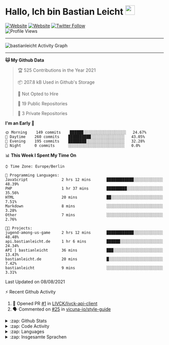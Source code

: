 <h1>Hallo, Ich bin Bastian Leicht <img src="https://raw.githubusercontent.com/bastianleicht/bastianleicht/master/assets/wave.gif" width="30px" alt=""></h1>

[![Website](https://img.shields.io/website?label=bastianleicht.de&style=for-the-badge&url=https%3A%2F%2Fbastianleicht.de)](https://bastianleicht.de)
[![Website](https://img.shields.io/website?label=bastianleicht.com&style=for-the-badge&url=https%3A%2F%2Fbastianleicht.com)](https://bastianleicht.com)
[![Twitter Follow](https://img.shields.io/twitter/follow/bastianleicht?color=1DA1F2&logo=twitter&style=for-the-badge)](https://twitter.com/intent/follow?original_referer=https%3A%2F%2Fgithub.com%2Fbastianleicht&screen_name=bastianleicht)
<br>
![Profile Views](https://komarev.com/ghpvc/?username=2Fbastianleicht&style=flat-square)

---
<img alt="bastianleicht Activity Graph" src="https://activity-graph.herokuapp.com/graph?username=bastianleicht&bg_color=0D1117&color=5BCDEC&line=5BCDEC&point=FFFFFF&hide_border=true"/>

---
<!--START_SECTION:waka-->
**🐱 My Github Data** 

> 🏆 525 Contributions in the Year 2021
 > 
> 📦 207.8 kB Used in Github's Storage 
 > 
> 🚫 Not Opted to Hire
 > 
> 📜 19 Public Repositories 
 > 
> 🔑 3 Private Repositories  
 > 
**I'm an Early 🐤** 

```text
🌞 Morning    149 commits    ██████░░░░░░░░░░░░░░░░░░░   24.67% 
🌆 Daytime    260 commits    ██████████░░░░░░░░░░░░░░░   43.05% 
🌃 Evening    195 commits    ████████░░░░░░░░░░░░░░░░░   32.28% 
🌙 Night      0 commits      ░░░░░░░░░░░░░░░░░░░░░░░░░   0.0%

```


📊 **This Week I Spent My Time On** 

```text
⌚︎ Time Zone: Europe/Berlin

💬 Programming Languages: 
JavaScript               2 hrs 12 mins       ████████████░░░░░░░░░░░░░   48.39% 
PHP                      1 hr 37 mins        █████████░░░░░░░░░░░░░░░░   35.56% 
HTML                     20 mins             ██░░░░░░░░░░░░░░░░░░░░░░░   7.51% 
Markdown                 8 mins              ░░░░░░░░░░░░░░░░░░░░░░░░░   3.28% 
Other                    7 mins              ░░░░░░░░░░░░░░░░░░░░░░░░░   2.76%

🐱‍💻 Projects: 
jugend-among-us-game     2 hrs 12 mins       ████████████░░░░░░░░░░░░░   48.48% 
api.bastianleicht.de     1 hr 6 mins         ██████░░░░░░░░░░░░░░░░░░░   24.34% 
API | bastianleicht      36 mins             ███░░░░░░░░░░░░░░░░░░░░░░   13.43% 
bastianleicht.de         20 mins             █░░░░░░░░░░░░░░░░░░░░░░░░   7.42% 
bastianleicht            9 mins              ░░░░░░░░░░░░░░░░░░░░░░░░░   3.31%

```


 Last Updated on 08/08/2021
<!--END_SECTION:waka-->
:zap: Recent Github Activity    
<!--START_SECTION:activity-->
1. 💪 Opened PR [#1](https://github.com/LIVCK/livck-api-client/pull/1) in [LIVCK/livck-api-client](https://github.com/LIVCK/livck-api-client)
2. 🗣 Commented on [#25](https://github.com/vicuna-io/style-guide/issues/25) in [vicuna-io/style-guide](https://github.com/vicuna-io/style-guide)
<!--END_SECTION:activity-->

<details>
    <summary>:zap: Github Stats</summary>
    <pre>
        <img alt="GitHub Stats" src="https://github-readme-stats.routerabfrage.vercel.app/api?username=bastianleicht&show_icons=true&theme=dark" />
    </pre>
</details>

<details>
    <summary>:zap: Code Activity</summary>
    <pre>
        <img alt="Code activity" src="https://wakatime.com/share/@90818ae0-9ba0-4e2a-8ed8-98c30e947c50/a1ac7e83-bba7-4109-8f37-037c37bb63eb.svg" height="400" />    
    </pre>
</details>

<details>
    <summary>:zap: Languages</summary>
    <pre>
        <img alt="Languages used (7 days)" src="https://wakatime.com/share/@90818ae0-9ba0-4e2a-8ed8-98c30e947c50/b0eba8ff-2de8-4b40-929e-8c7a97a106f9.svg" height="400" />
    </pre>
</details>

<details>
    <summary>:zap: Insgesamte Sprachen</summary>
    <pre>
        <img alt="All time used Languages" src="https://wakatime.com/share/@90818ae0-9ba0-4e2a-8ed8-98c30e947c50/d328c553-68a8-4426-974c-be045b324309.svg" height="400" />
    </pre>
</details>

[Website]: https://bastianleicht.de/
